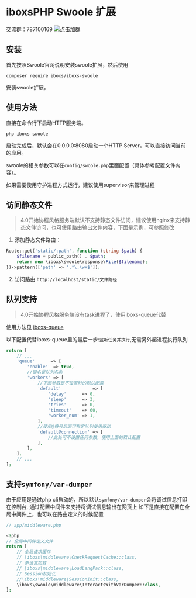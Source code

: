 iboxsPHP Swoole 扩展
===============

交流群：787100169 [![点击加群](https://pub.idqqimg.com/wpa/images/group.png "点击加群")](https://jq.qq.com/?_wv=1027&k=VRcdnUKL)

## 安装

首先按照Swoole官网说明安装swoole扩展，然后使用

~~~
composer require iboxs/iboxs-swoole
~~~

安装swoole扩展。

## 使用方法

直接在命令行下启动HTTP服务端。

~~~
php iboxs swoole
~~~

启动完成后，默认会在0.0.0.0:8080启动一个HTTP Server，可以直接访问当前的应用。

swoole的相关参数可以在`config/swoole.php`里面配置（具体参考配置文件内容）。

如果需要使用守护进程方式运行，建议使用supervisor来管理进程

## 访问静态文件
> 4.0开始协程风格服务端默认不支持静态文件访问，建议使用nginx来支持静态文件访问，也可使用路由输出文件内容，下面是示例，可参照修改
1. 添加静态文件路由：

```php
Route::get('static/:path', function (string $path) {
    $filename = public_path() . $path;
    return new \iboxs\swoole\response\File($filename);
})->pattern(['path' => '.*\.\w+$']);
```

2. 访问路由 `http://localhost/static/文件路径`

## 队列支持

> 4.0开始协程风格服务端没有task进程了，使用iboxs-queue代替

使用方法见 [iboxs-queue](https://github.com/top-iboxs/iboxs-queue)

以下配置代替iboxs-queue里的最后一步:`监听任务并执行`,无需另外起进程执行队列

```php
return [
    // ...
    'queue'      => [
        'enable'  => true,
        //键名是队列名称
        'workers' => [
            //下面参数是不设置时的默认配置
            'default'            => [
                'delay'      => 0,
                'sleep'      => 3,
                'tries'      => 0,
                'timeout'    => 60,
                'worker_num' => 1,
            ],
            //使用@符号后面可指定队列使用驱动
            'default@connection' => [
                //此处可不设置任何参数，使用上面的默认配置
            ],
        ],
    ],
    // ...
];

```

## 支持`symfony/var-dumper`

由于应用是通过php cli启动的，所以默认`symfony/var-dumper`会将调试信息打印在控制台, 通过配置中间件来支持将调试信息输出在网页上 如下是直接在配置在全局中间件上，也可以在路由定义的时候配置

```php
// app/middleware.php

<?php
// 全局中间件定义文件
return [
    // 全局请求缓存
    // \iboxs\middleware\CheckRequestCache::class,
    // 多语言加载
    // \iboxs\middleware\LoadLangPack::class,
    // Session初始化
    //\iboxs\middleware\SessionInit::class,
    \iboxs\swoole\middleware\InteractsWithVarDumper::class,
];
```
